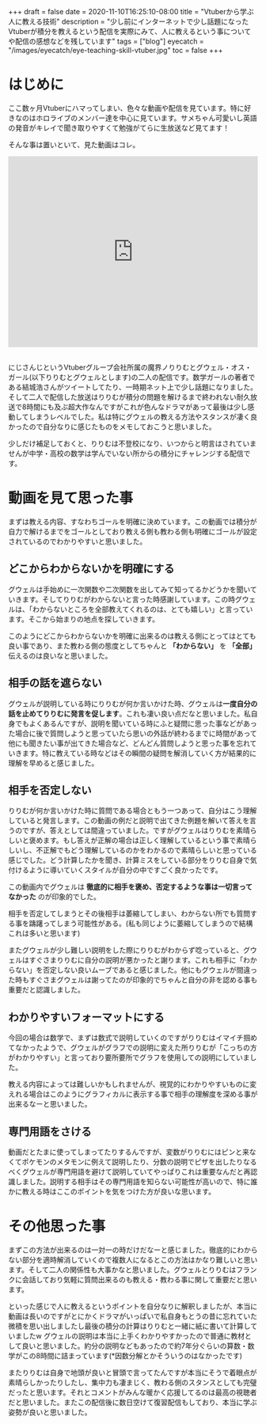 +++
draft = false
date = 2020-11-10T16:25:10-08:00
title = "Vtuberから学ぶ人に教える技術"
description = "少し前にインターネットで少し話題になったVtuberが積分を教えるという配信を実際にみて、人に教えるという事についてや配信の感想などを残しています"
tags = ["blog"]
eyecatch = "/images/eyecatch/eye-teaching-skill-vtuber.jpg"
toc = false
+++

# はじめに
ここ数ヶ月Vtuberにハマってしまい、色々な動画や配信を見ています。特に好きなのはホロライブのメンバー達を中心に見ています。サメちゃん可愛いし英語の発音がキレイで聞き取りやすくて勉強がてらに生放送など見てます！

そんな事は置いといて、見た動画はコレ。

<iframe width="100%" height="386" style="margin-bottom: 1rem;" src="https://www.youtube.com/embed/A10g9qAC2vQ" frameborder="0" allow="accelerometer; autoplay; clipboard-write; encrypted-media; gyroscope; picture-in-picture" allowfullscreen></iframe>

にじさんじというVtuberグループ会社所属の魔界ノりりむとグウェル・オス・ガール(以下りりむとグウェルとします)の二人の配信です。数学ガールの著者である結城浩さんがツイートしてたり、一時期ネット上で少し話題になりました。
そして二人で配信した放送はりりむが積分の問題を解けるまで終われない耐久放送で8時間にも及ぶ超大作なんですがこれが色んなドラマがあって最後は少し感動してしまうレベルでした。私は特にグウェルの教える方法やスタンスが凄く良かったので自分なりに感じたものをメモしておこうと思いました。

少しだけ補足しておくと、りりむは不登校になり、いつからと明言はされていませんが中学・高校の数学は学んでいない所からの積分にチャレンジする配信です。

# 動画を見て思った事
まずは教える内容、すなわちゴールを明確に決めています。この動画では積分が自力で解けるまでをゴールとしており教える側も教わる側も明確にゴールが設定されているのでわかりやすいと思いました。

## どこからわからないかを明確にする
グウェルは手始めに一次関数や二次関数を出してみて知ってるかどうかを聞いていきます。そしてりりむがわからないと言った時感謝しています。この時グウェルは、「わからないところを全部教えてくれるのは、とても嬉しい」と言っています。そこから始まりの地点を探していきます。

このようにどこからわからないかを明確に出来るのは教える側にとってはとても良い事であり、また教わる側の態度としてちゃんと **「わからない」** を **「全部」** 伝えるのは良いなと思いました。

## 相手の話を遮らない
グウェルが説明している時にりりむが何か言いかけた時、グウェルは**一度自分の話を止めてりりむに発言を促します**。これも凄い良い点だなと思いました。私自身でもよくあるんですが、説明を聞いている時にふと疑問に思った事などがあった場合に後で質問しようと思っていたら思いの外話が終わるまでに時間があって他にも聞きたい事が出てきた場合など、どんどん質問しようと思った事を忘れていきます。特に教えている時などはその瞬間の疑問を解消していく方が結果的に理解を早めると感じました。

## 相手を否定しない
りりむが何か言いかけた時に質問である場合ともう一つあって、自分はこう理解していると発言します。この動画の例だと説明で出てきた例題を解いて答えを言うのですが、答えとしては間違っていました。ですがグウェルはりりむを素晴らしいと褒めます。もし答えが正解の場合は正しく理解しているという事で素晴らしいし、不正解でもどう理解しているのかをわかるので素晴らしいと思っている感じでした。どう計算したかを聞き、計算ミスをしている部分をりりむ自身で気付けるように導いていくスタイルが自分の中ですごく良かったです。

この動画内でグウェルは **徹底的に相手を褒め、否定するような事は一切言ってなかった** のが印象的でした。

相手を否定してしまうとその後相手は萎縮してしまい、わからない所でも質問する事を躊躇ってしまう可能性がある。(私も同じように萎縮してしまうので結構これは多いと思います)

またグウェルが少し難しい説明をした際にりりむがわからず唸っていると、グウェルはすぐさまりりむに自分の説明が悪かったと謝ります。これも相手に「わからない」を否定しない良いムーブであると感じました。他にもグウェルが間違った時もすぐさまグウェルは謝ってたのが印象的でちゃんと自分の非を認める事も重要だと認識しました。

## わかりやすいフォーマットにする
今回の場合は数学で、まずは数式で説明していくのですがりりむはイマイチ掴めてなかったようで、グウェルがグラフでの説明に変えた所りりむが「こっちの方がわかりやすい」と言っており要所要所でグラフを使用しての説明にしていました。

教える内容によっては難しいかもしれませんが、視覚的にわかりやすいものに変えれる場合はこのようにグラフィカルに表示する事で相手の理解度を深める事が出来るなーと思いました。

## 専門用語をさける
動画だとたまに使ってしまってたりするんですが、変数がりりむにはピンと来なくてポケモンのメタモンに例えて説明したり、分数の説明でピザを出したりなるべくグウェルが専門用語を避けて説明していてやっぱりこれは重要なんだと再認識しました。説明する相手はその専門用語を知らない可能性が高いので、特に誰かに教える時はここのポイントを気をつけた方が良いな思います。

# その他思った事
まずこの方法が出来るのは一対一の時だけだなーと感じました。徹底的にわからない部分を適時解消していくので複数人になるとこの方法はかなり難しいと思います。そして二人の関係性も大事かなと思いました。グウェルとりりむはフランクに会話しており気軽に質問出来るのも教える・教わる事に関して重要だと思います。

といった感じで人に教えるというポイントを自分なりに解釈しましたが、本当に動画は長いのですがとにかくドラマがいっぱいで私自身もとうの昔に忘れていた微積を思い出しましたし最後の積分の計算はりりむと一緒に紙に書いて計算していましたw グウェルの説明は本当に上手くわかりやすかったので普通に教材として良いと思いました。約分の説明などもあったので約7年分ぐらいの算数・数学がこの8時間に詰まっています(*因数分解とかそういうのはなかったです)

またりりむは自身で地頭が良いと冒頭で言ってたんですが本当にそうで着眼点が素晴らしかったりしたし、集中力も凄まじく、教わる側のスタンスとしても完璧だったと思います。それとコメントがみんな暖かく応援してるのは最高の視聴者だと思いました。またこの配信後に数日空けて復習配信もしており、本当に学ぶ姿勢が良いと思いました。
